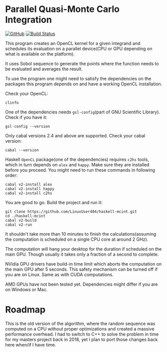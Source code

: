 # Parallel Quasi-Monte Carlo Integration
[![GitHub](https://img.shields.io/github/license/LinuxUser404/haskell-mcint)](https://github.com/LinuxUser404/haskell-mcint/blob/master/LICENSE)
[![Build Status](https://travis-ci.org/LinuxUser404/haskell-mcint.svg?branch=master)](https://travis-ci.org/LinuxUser404/haskell-mcint)

This program creates an OpenCL kernel for a given integrand and schedules its
evaluation on a parallel device(CPU or GPU depending on what is available on the platform).

It uses Sobol sequence to generate the points where the function needs to be evaluated and averages the result.

To use the program one might need to satisfy the dependencies on the packages this program depends on and have a working OpenCL installation.

Check your OpenCL:
```
clinfo
```

One of the dependencies needs `gsl-config`(part of GNU Scientific Library). Check if you have it:
```
gsl-config --version
```

Only cabal versions 2.4 and above are supported. Check your cabal version:
```
cabal --version
```

Haskell `OpenCL` package(one of the dependencies) requires `c2hs` tools, which in
turn depends on `alex` and `happy`. Make sure they are installed before you proceed.
You might need to run these commands in following order:
```
cabal v2-install alex
cabal v2-install happy
cabal v2-install c2hs
```

You are good to go. Build the project and run it:
```
git clone https://github.com/LinuxUser404/haskell-mcint.git
cd ./haskell-mcint
cabal v2-build
cabal v2-run
```
It shouldn't take more than 10 minutes to finish the calculations(assuming the computation is scheduled on a single CPU core at around 2 GHz).

The computation will hang your desktop for the duration if scheduled on the main GPU.
Though usually it takes only a fraction of a second to complete.

NVidia GPU drivers have build-in time limit which aborts the computation on the
main GPU after 5 seconds. This safety mechanism can be turned off if you are on Linux.
Same as with CUDA computations.

AMD GPUs have not been tested yet. Dependencies might differ if you are on Windows or Mac.

# Roadmap
This is the old version of the algorithm, where the random sequence was computed on a CPU without proper optimizations and created a massive performance overhead. I had to switch to C++ to solve the problem in time for my masters project back in 2018, yet I plan to port those changes back here when/if I have time.
